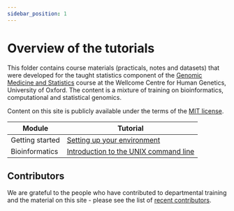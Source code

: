 ```yaml
---
sidebar_position: 1
---
```


# Overview of the tutorials

This folder contains course materials (practicals, notes and datasets) that were developed for the taught statistics component of the
[Genomic Medicine and Statistics](https://www.well.ox.ac.uk/study/gms) course at the Wellcome Centre for Human Genetics, University of
Oxford.  The content is a mixture of training on bioinformatics, computational and statistical genomics.

Content on this site is publicly available under the terms of the [MIT license](LICENSE.md).

|    Module                  |                      Tutorial                          |
| ------------------------   | ------------------------------------------------------ |
| Getting started            | [Setting up your environment](/prerequisites/README.md) |
| Bioinformatics             | [Introduction to the UNIX command line](/bioinformatics/401_command_line/README.md) |

## Contributors ##

We are grateful to the people who have contributed to departmental training and the material on this site - please see
the list of [recent contributors](recent_contributors.md).


